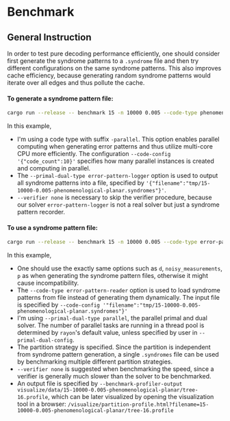 # Benchmark

## General Instruction

In order to test pure decoding performance efficiently, one should consider first generate the syndrome patterns to a `.syndrome` file
and then try different configurations on the same syndrome patterns.
This also improves cache efficiency, because generating random syndrome patterns would iterate over all edges and thus pollute the cache.

#### To generate a syndrome pattern file:

```sh
cargo run --release -- benchmark 15 -n 10000 0.005 --code-type phenomenological-planar-code-parallel --code-config '{"code_count":10}' --primal-dual-type error-pattern-logger --primal-dual-config '{"filename":"tmp/15-10000-0.005-phenomenological-planar.syndromes"}' --verifier none
```

In this example,

- I'm using a code type with suffix `-parallel`. This option enables parallel computing when generating error patterns and thus utilize multi-core CPU more efficiently. The configuration `--code-config '{"code_count":10}'` specifies how many parallel instances is created and computing in parallel.
- The `--primal-dual-type error-pattern-logger` option is used to output all syndrome patterns into a file, specified by `'{"filename":"tmp/15-10000-0.005-phenomenological-planar.syndromes"}'`.
- `--verifier none` is necessary to skip the verifier procedure, because our solver `error-pattern-logger` is not a real solver but just a syndrome pattern recorder.

#### To use a syndrome pattern file:

```sh
cargo run --release -- benchmark 15 -n 10000 0.005 --code-type error-pattern-reader --code-config '{"filename":"tmp/15-10000-0.005-phenomenological-planar.syndromes"}' --primal-dual-type parallel --partition-strategy phenomenological-planar-code-time-partition --partition-config '{"partition_num":4,"enable_tree_fusion":true}' --verifier none --benchmark-profiler-output visualize/data/15-10000-0.005-phenomenological-planar/tree-16.profile
```

In this example,

- One should use the exactly same options such as `d`, `noisy_measurements`, `p` as when generating the syndrome pattern files, otherwise it might cause incompatibility.
- The `--code-type error-pattern-reader` option is used to load syndrome patterns from file instead of generating them dynamically. The input file is specified by `--code-config '"filename":"tmp/15-10000-0.005-phenomenological-planar.syndromes"}'`
- I'm using `--primal-dual-type parallel`, the parallel primal and dual solver. The number of parallel tasks are running in a thread pool is determined by `rayon`'s default value, unless specified by user in `--primal-dual-config`.
- The partition strategy is specified. Since the partition is independent from syndrome pattern generation, a single `.syndromes` file can be used by benchmarking multiple different partition strategies.
- `--verifier none` is suggested when benchmarking the speed, since a verifier is generally much slower than the solver to be benchmarked.
- An output file is specified by `--benchmark-profiler-output visualize/data/15-10000-0.005-phenomenological-planar/tree-16.profile`, which can be later visualized by opening the visualization tool in a browser: `/visualize/partition-profile.html?filename=15-10000-0.005-phenomenological-planar/tree-16.profile`
